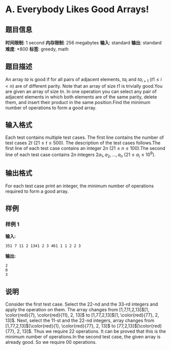 # A. Everybody Likes Good Arrays!

## 题目信息

**时间限制**: 1 second
**内存限制**: 256 megabytes
**输入**: standard
**输出**: standard
**难度**: *800
**标签**: greedy, math

## 题目描述

An array $t$$a$ is good if for all pairs of adjacent elements, $t$$a_i$ and $t$$a_{i+1}$ ($t$$1\le i \lt n$) are of different parity. Note that an array of size $t$$1$ is trivially good.You are given an array of size $t$$n$. In one operation you can select any pair of adjacent elements in which both elements are of the same parity, delete them, and insert their product in the same position.Find the minimum number of operations to form a good array.

## 输入格式

Each test contains multiple test cases. The first line contains the number of test cases $2$$t$ ($2$$1 \le t \le 500$). The description of the test cases follows.The first line of each test case contains an integer $2$$n$ ($2$$1 \le n \le 100$).The second line of each test case contains $2$$n$ integers $2$$a_1,a_2,\ldots,a_n$ ($2$$1 \le a_i \le 10^{9}$).

## 输出格式

For each test case print an integer, the minimum number of operations required to form a good array.

## 样例

### 样例 1

**输入:**
```
351 7 11 2 1341 2 3 461 1 1 2 2 3
```

**输出:**
```
2
0
3
```

## 说明

Consider the first test case. Select the 2$2$-nd and the 3$3$-rd integers and apply the operation on them. The array changes from [1,7,11,2,13]$[1, \color{red}{7}, \color{red}{11}, 2, 13]$ to [1,77,2,13]$[1, \color{red}{77}, 2, 13]$. Next, select the 1$1$-st and the 2$2$-nd integers, array changes from [1,77,2,13]$[\color{red}{1}, \color{red}{77}, 2, 13]$ to [77,2,13]$[\color{red}{77}, 2, 13]$. Thus we require 2$2$ operations. It can be proved that this is the minimum number of operations.In the second test case, the given array is already good. So we require 0$0$ operations.

